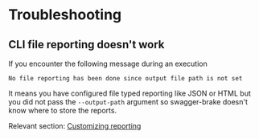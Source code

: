 # Troubleshooting
## CLI file reporting doesn't work
If you encounter the following message during an execution
```text
No file reporting has been done since output file path is not set
```
It means you have configured file typed reporting like JSON or HTML but you did not pass the
`--output-path` argument so swagger-brake doesn't know where to store the reports. 

Relevant section: [Customizing reporting](../cli/cli-interface.md#customizing-reporting)

